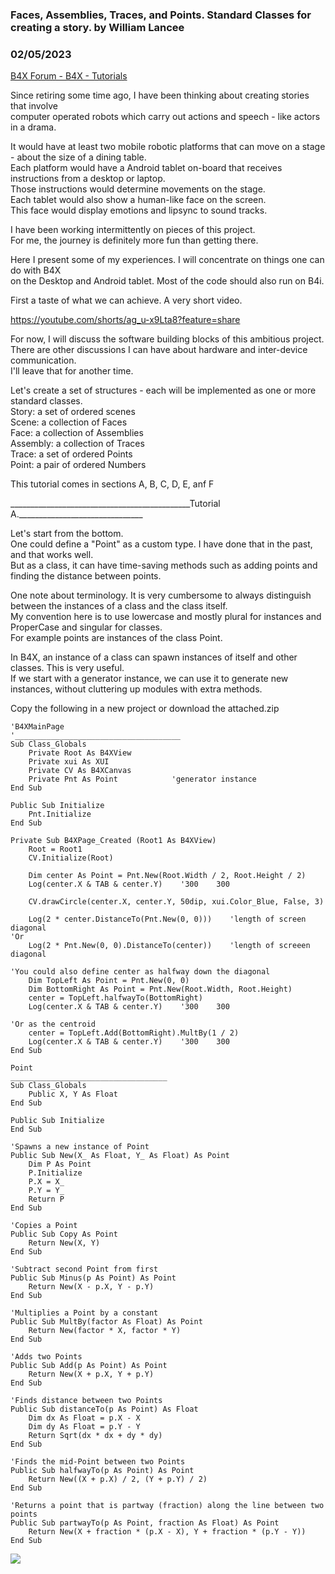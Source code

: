 ###  Faces, Assemblies, Traces, and Points. Standard Classes for creating a story. by William Lancee
### 02/05/2023
[B4X Forum - B4X - Tutorials](https://www.b4x.com/android/forum/threads/145930/)

Since retiring some time ago, I have been thinking about creating stories that involve  
computer operated robots which carry out actions and speech - like actors in a drama.  
  
It would have at least two mobile robotic platforms that can move on a stage - about the size of a dining table.  
Each platform would have a Android tablet on-board that receives instructions from a desktop or laptop.  
Those instructions would determine movements on the stage.  
Each tablet would also show a human-like face on the screen.  
This face would display emotions and lipsync to sound tracks.  
  
I have been working intermittently on pieces of this project.  
For me, the journey is definitely more fun than getting there.  
  
Here I present some of my experiences. I will concentrate on things one can do with B4X  
on the Desktop and Android tablet. Most of the code should also run on B4i.  
  
First a taste of what we can achieve. A very short video.  
  
<https://youtube.com/shorts/ag_u-x9Lta8?feature=share>  
  
For now, I will discuss the software building blocks of this ambitious project.  
There are other discussions I can have about hardware and inter-device communication.  
I'll leave that for another time.  
  
Let's create a set of structures - each will be implemented as one or more standard classes.  
 Story: a set of ordered scenes  
 Scene: a collection of Faces  
 Face: a collection of Assemblies  
 Assembly: a collection of Traces  
 Trace: a set of ordered Points  
 Point: a pair of ordered Numbers  
  
This tutorial comes in sections A, B, C, D, E, anf F  
  
\_\_\_\_\_\_\_\_\_\_\_\_\_\_\_\_\_\_\_\_\_\_\_\_\_\_\_\_\_\_\_\_\_\_\_\_\_\_\_\_\_\_\_\_\_Tutorial A.\_\_\_\_\_\_\_\_\_\_\_\_\_\_\_\_\_\_\_\_\_\_\_\_\_\_\_\_\_\_\_  
  
Let's start from the bottom.  
One could define a "Point" as a custom type. I have done that in the past, and that works well.  
But as a class, it can have time-saving methods such as adding points and finding the distance between points.  
  
One note about terminology. It is very cumbersome to always distinguish between the instances of a class and the class itself.  
My convention here is to use lowercase and mostly plural for instances and ProperCase and singular for classes.  
For example points are instances of the class Point.  
  
In B4X, an instance of a class can spawn instances of itself and other classes. This is very useful.  
If we start with a generator instance, we can use it to generate new instances, without cluttering up modules with extra methods.  
  
Copy the following in a new project or download the attached.zip  
  
  

```B4X
'B4XMainPage  
'_____________________________________  
Sub Class_Globals  
    Private Root As B4XView  
    Private xui As XUI  
    Private CV As B4XCanvas  
    Private Pnt As Point            'generator instance  
End Sub  
  
Public Sub Initialize  
    Pnt.Initialize  
End Sub  
  
Private Sub B4XPage_Created (Root1 As B4XView)  
    Root = Root1  
    CV.Initialize(Root)  
   
    Dim center As Point = Pnt.New(Root.Width / 2, Root.Height / 2)  
    Log(center.X & TAB & center.Y)    '300    300  
   
    CV.drawCircle(center.X, center.Y, 50dip, xui.Color_Blue, False, 3)  
  
    Log(2 * center.DistanceTo(Pnt.New(0, 0)))    'length of screen diagonal  
'Or  
    Log(2 * Pnt.New(0, 0).DistanceTo(center))    'length of screeen diagonal  
   
'You could also define center as halfway down the diagonal  
    Dim TopLeft As Point = Pnt.New(0, 0)  
    Dim BottomRight As Point = Pnt.New(Root.Width, Root.Height)  
    center = TopLeft.halfwayTo(BottomRight)  
    Log(center.X & TAB & center.Y)    '300    300  
  
'Or as the centroid  
    center = TopLeft.Add(BottomRight).MultBy(1 / 2)  
    Log(center.X & TAB & center.Y)    '300    300  
End Sub  
  
Point  
___________________________________  
Sub Class_Globals  
    Public X, Y As Float  
End Sub  
  
Public Sub Initialize  
End Sub  
  
'Spawns a new instance of Point  
Public Sub New(X_ As Float, Y_ As Float) As Point  
    Dim P As Point  
    P.Initialize  
    P.X = X_  
    P.Y = Y_  
    Return P  
End Sub  
  
'Copies a Point  
Public Sub Copy As Point  
    Return New(X, Y)  
End Sub  
  
'Subtract second Point from first  
Public Sub Minus(p As Point) As Point  
    Return New(X - p.X, Y - p.Y)  
End Sub  
  
'Multiplies a Point by a constant  
Public Sub MultBy(factor As Float) As Point  
    Return New(factor * X, factor * Y)  
End Sub  
  
'Adds two Points  
Public Sub Add(p As Point) As Point  
    Return New(X + p.X, Y + p.Y)  
End Sub  
  
'Finds distance between two Points  
Public Sub distanceTo(p As Point) As Float  
    Dim dx As Float = p.X - X  
    Dim dy As Float = p.Y - Y  
    Return Sqrt(dx * dx + dy * dy)  
End Sub  
  
'Finds the mid-Point between two Points  
Public Sub halfwayTo(p As Point) As Point  
    Return New((X + p.X) / 2, (Y + p.Y) / 2)  
End Sub  
  
'Returns a point that is partway (fraction) along the line between two points  
Public Sub partwayTo(p As Point, fraction As Float) As Point  
    Return New(X + fraction * (p.X - X), Y + fraction * (p.Y - Y))  
End Sub
```

  
  
![](https://www.b4x.com/android/forum/attachments/138909)